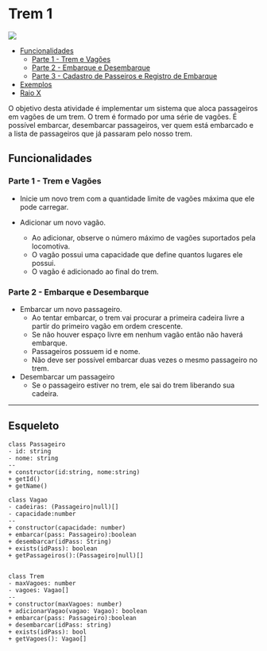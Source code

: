# Trem 1
<!-- ### Embarque nesse trem da alegria e descubra que passageiros não morrem quando saem do trem. -->
![](figura.jpg)

<!--TOC_BEGIN-->

- [Funcionalidades](#funcionalidades)
    - [Parte 1 - Trem e Vagões](#parte-1---trem-e-vagões)
    - [Parte 2 - Embarque e Desembarque](#parte-2---embarque-e-desembarque)
    - [Parte 3 - Cadastro de Passeiros e Registro de Embarque](#parte-3---cadastro-de-passeiros-e-registro-de-embarque)
- [Exemplos](#exemplos)
- [Raio X](#raio-x)
<!--TOC_END-->

O objetivo desta atividade é implementar um sistema que aloca passageiros em vagões de um trem. O trem é formado por uma série de vagões. É possível embarcar, desembarcar passageiros, ver quem está embarcado e a lista de passageiros que já passaram pelo nosso trem.

## Funcionalidades

### Parte 1 - Trem e Vagões

- Inicie um novo trem com a quantidade limite de vagões máxima que ele pode carregar.

- Adicionar um novo vagão.
    - Ao adicionar, observe o número máximo de vagões suportados pela locomotiva.
    - O vagão possui uma capacidade que define quantos lugares ele possui.
    - O vagão é adicionado ao final do trem.

### Parte 2 - Embarque e Desembarque

- Embarcar um novo passageiro.
    - Ao tentar embarcar, o trem vai procurar a primeira cadeira livre a partir do primeiro vagão em ordem crescente.
    - Se não houver espaço livre em nenhum vagão então não haverá embarque.
    - Passageiros possuem id e nome.
    - Não deve ser possível embarcar duas vezes o mesmo passageiro no trem.
- Desembarcar um passageiro
    - Se o passageiro estiver no trem, ele sai do trem liberando sua cadeira.



***
## Esqueleto

```
class Passageiro
- id: string
- nome: string
--
+ constructor(id:string, nome:string)
+ getId()
+ getName()

class Vagao
- cadeiras: (Passageiro|null)[]
- capacidade:number
--
+ constructor(capacidade: number)
+ embarcar(pass: Passageiro):boolean
+ desembarcar(idPass: String)
+ exists(idPass): boolean
+ getPassageiros():(Passageiro|null)[]


class Trem
- maxVagoes: number
- vagoes: Vagao[]
--
+ constructor(maxVagoes: number)
+ adicionarVagao(vagao: Vagao): boolean
+ embarcar(pass: Passageiro):boolean
+ desembarcar(idPass: string)
+ exists(idPass): bool
+ getVagoes(): Vagao[]
```




